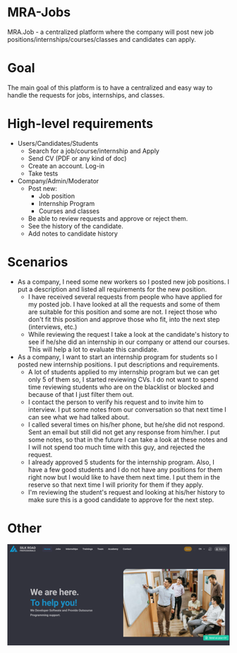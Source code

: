 # MRA-Jobs
MRA.Job - a centralized platform where the company will post new job positions/internships/courses/classes and candidates can apply. 

# Goal
The main goal of this platform is to have a centralized and easy way to handle the requests for jobs, internships, and classes. 

# High-level requirements
 - Users/Candidates/Students
   - Search for a job/course/internship and Apply
   - Send CV (PDF or any kind of doc)
   - Create an account. Log-in
   - Take tests
 - Company/Admin/Moderator
   -  Post new:
      - Job position
      - Internship Program
      - Courses and classes
   - Be able to review requests and approve or reject them.
   - See the history of the candidate.
   - Add notes to candidate history

# Scenarios
- As a company, I need some new workers so I posted new job positions. I put a description and listed all requirements for the new position. 
  - I have received several requests from people who have applied for my posted job. I have looked at all the requests and some of them are suitable for this position and some are not. I reject those who don't fit this position and approve those who fit, into the next step (interviews, etc.)
  - While reviewing the request I take a look at the candidate's history to see if he/she did an internship in our company or attend our courses. This will help a lot to evaluate this candidate.
- As a company, I want to start an internship program for students so I posted new internship positions. I put descriptions and requirements.
  - A lot of students applied to my internship program but we can get only 5 of them so, I started reviewing CVs. I do not want to spend time reviewing students who are on the blacklist or blocked and because of that I just filter them out.
  - I contact the person to verify his request and to invite him to interview. I put some notes from our conversation so that next time I can see what we had talked about.
  - I called several times on his/her phone, but he/she did not respond. Sent an email but still did not get any response from him/her. I put some notes, so that in the future I can take a look at these notes and I will not spend too much time with this guy, and rejected the request.
  - I already approved 5 students for the internship program. Also, I have a few good students and I do not have any positions for them right now but I would like to have them next time. I put them in the reserve so that next time I will priority for them if they apply.
  - I'm reviewing the student's request and looking at his/her history to make sure this is a good candidate to approve for the next step.  

# Other
![Project Banner](./.attachments/banner.png)
